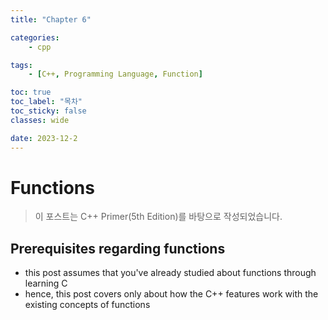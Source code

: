 ```yaml
---
title: "Chapter 6"

categories:
    - cpp

tags:
    - [C++, Programming Language, Function]

toc: true
toc_label: "목차"
toc_sticky: false
classes: wide

date: 2023-12-2
---
```


# Functions

> 이 포스트는 C++ Primer(5th Edition)를 바탕으로 작성되었습니다.

## Prerequisites regarding functions
- this post assumes that you've already studied about functions through learning C
- hence, this post covers only about how the C++ features work with the existing concepts of functions

